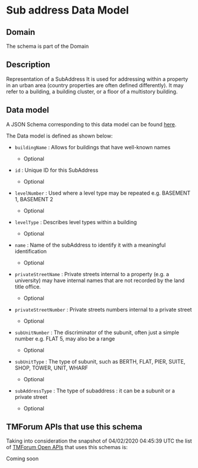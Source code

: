 # Sub address Data Model

## Domain

The  schema is part of the  Domain

## Description

Representation of a SubAddress 
It is used for addressing within a property in an urban area (country properties are often defined differently). It may refer to a building, a building cluster, or a floor of a multistory building.

## Data model

A JSON Schema corresponding to this data model can be found
[here](https://github.com/tmforum-rand/schemas/blob/candidates/Common/SubAddress.schema.json).

The Data model is defined as shown below:
- `buildingName` : Allows for buildings that have well-known names

  - Optional

- `id` : Unique ID for this SubAddress

  - Optional

- `levelNumber` : Used where a level type may be repeated e.g. BASEMENT 1, BASEMENT 2

  - Optional

- `levelType` : Describes level types within a building

  - Optional

- `name` : Name of the subAddress to identify it with a meaningful identification

  - Optional

- `privateStreetName` : Private streets internal to a property (e.g. a university) may have internal names that are not recorded by the land title office.

  - Optional

- `privateStreetNumber` : Private streets numbers internal to a private street

  - Optional

- `subUnitNumber` : The discriminator of the subunit, often just a simple number e.g. FLAT 5, may also be a range

  - Optional

- `subUnitType` : The type of subunit, such as BERTH, FLAT, PIER, SUITE, SHOP, TOWER, UNIT, WHARF

  - Optional

- `subAddressType` : The type of subaddress : it can be a subunit or a private street

  - Optional





## TMForum APIs that use this schema

Taking into consideration the snapshot of 04/02/2020 04:45:39 UTC the list of [TMForum Open APIs](https://www.tmforum.org/open-apis/) that uses this schemas is:

Coming soon